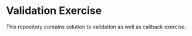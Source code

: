 # Validation Exercise

This repository contains solution to validation as well as callback exercise.